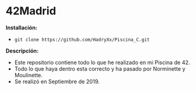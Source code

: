 # 42Madrid

__Installación:__

* `git clone https://github.com/HadryXx/Piscina_C.git`

**Descripción:**
* Este repositorio contiene todo lo que he realizado en mi Piscina de 42.
* Todo lo que haya dentro esta correcto y ha pasado por Norminette y Moulinette.
* Se realizó en Septiembre de 2019.
